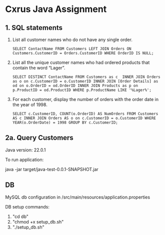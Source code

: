 # Cxrus Java Assignment

## 1. SQL statements

1. List all customer names who do not have any single order.
	
	`SELECT ContactName FROM Customers LEFT JOIN Orders ON Customers.CustomerID = Orders.CustomerID WHERE OrderID IS NULL;`
	
2. List all the unique customer names who had ordered products that contain the word “Lager”.
	
	`SELECT DISTINCT ContactName FROM Customers as c 
	INNER JOIN Orders as o on c.CustomerID = o.CustomerID
	INNER JOIN [Order Details] as od on o.OrderID = od.OrderID
	INNER JOIN Products as p on p.ProductID = od.ProductID
	WHERE p.ProductName LIKE '%Lager%';`
	
3. For each customer, display the number of orders with the order date in the year of 1998.
	
	`SELECT c.CustomerID, COUNT(o.OrderID) AS NumOrders
	FROM Customers AS c
	INNER JOIN Orders AS o on c.CustomerID = o.CustomerID
	WHERE YEAR(o.OrderDate) = 1998
	GROUP BY c.CustomerID;`

## 2a. Query Customers

Java version: 22.0.1

To run application:

java -jar target/java-test-0.0.1-SNAPSHOT.jar

## DB
MySQL db configuration in /src/main/resources/application.properties

DB setup commands:

1. "cd db"
2. "chmod +x setup_db.sh"
2. "./setup_db.sh"

